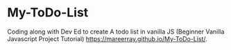 # My-ToDo-List
Coding along with Dev Ed to create A todo list in vanilla JS (Beginner Vanilla Javascript Project Tutorial)
https://mareerray.github.io/My-ToDo-List/. 
